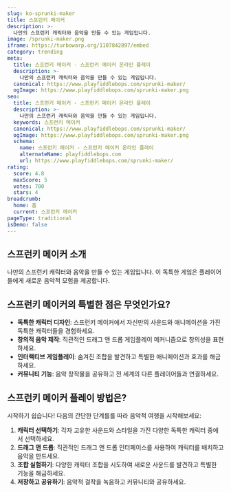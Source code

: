 ```yaml
---
slug: ko-sprunki-maker
title: 스프런키 메이커
description: >-
  나만의 스프런키 캐릭터와 음악을 만들 수 있는 게임입니다.
image: /sprunki-maker.png
iframe: https://turbowarp.org/1107842897/embed
category: trending
meta:
  title: 스프런키 메이커 - 스프런키 메이커 온라인 플레이
  description: >-
    나만의 스프런키 캐릭터와 음악을 만들 수 있는 게임입니다.
  canonical: https://www.playfiddlebops.com/sprunki-maker/
  ogImage: https://www.playfiddlebops.com/sprunki-maker.png
seo:
  title: 스프런키 메이커 - 스프런키 메이커 온라인 플레이
  description: >-
    나만의 스프런키 캐릭터와 음악을 만들 수 있는 게임입니다.
  keywords: 스프런키 메이커
  canonical: https://www.playfiddlebops.com/sprunki-maker/
  ogImage: https://www.playfiddlebops.com/sprunki-maker.png
  schema:
    name: 스프런키 메이커 - 스프런키 메이커 온라인 플레이
    alternateName: playfiddlebops.com
    url: https://www.playfiddlebops.com/sprunki-maker/
rating:
  score: 4.8
  maxScore: 5
  votes: 700
  stars: 4
breadcrumb:
  home: 홈
  current: 스프런키 메이커
pageType: traditional
isDemo: false
---
```


## 스프런키 메이커 소개

나만의 스프런키 캐릭터와 음악을 만들 수 있는 게임입니다. 이 독특한 게임은 플레이어들에게 새로운 음악적 모험을 제공합니다.

## 스프런키 메이커의 특별한 점은 무엇인가요?

- **독특한 캐릭터 디자인**: 스프런키 메이커에서 자신만의 사운드와 애니메이션을 가진 독특한 캐릭터들을 경험하세요.
- **창의적 음악 제작**: 직관적인 드래그 앤 드롭 게임플레이 메커니즘으로 창의성을 표현하세요.
- **인터랙티브 게임플레이**: 숨겨진 조합을 발견하고 특별한 애니메이션과 효과를 해금하세요.
- **커뮤니티 기능**: 음악 창작물을 공유하고 전 세계의 다른 플레이어들과 연결하세요.

## 스프런키 메이커 플레이 방법은?

시작하기 쉽습니다\! 다음의 간단한 단계를를 따라 음악적 여행을 시작해보세요:

1. **캐릭터 선택하기**: 각자 고유한 사운드와 스타일을 가진 다양한 독특한 캐릭터 중에서 선택하세요.
1. **드래그 앤 드롭**: 직관적인 드래그 앤 드롭 인터페이스를 사용하여 캐릭터를 배치하고 음악을 만드세요.
1. **조합 실험하기**: 다양한 캐릭터 조합을 시도하여 새로운 사운드를 발견하고 특별한 기능을 해금하세요.
1. **저장하고 공유하기**: 음악적 걸작을 녹음하고 커뮤니티와 공유하세요.
